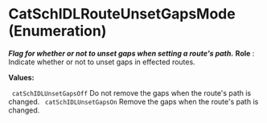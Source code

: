 # CatSchIDLRouteUnsetGapsMode (Enumeration)

**_Flag for whether or not to unset gaps when setting a route's path._**
**Role** : Indicate whether or not to unset gaps in effected routes.

**Values:**

` catSchIDLUnsetGapsOff`      Do not remove the gaps when the route's path is changed.
` catSchIDLUnsetGapsOn`      Remove the gaps when the route's path is changed.